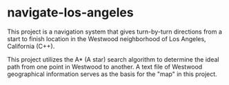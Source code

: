 # navigate-los-angeles
This project is a navigation system that gives turn-by-turn directions from a start to finish location in the Westwood neighborhood of Los Angeles, California (C++).

This project utilizes the A* (A star) search algorithm to determine the ideal path from one point in Westwood to another. A text file of Westwood geographical information serves as the basis for the "map" in this project. 
